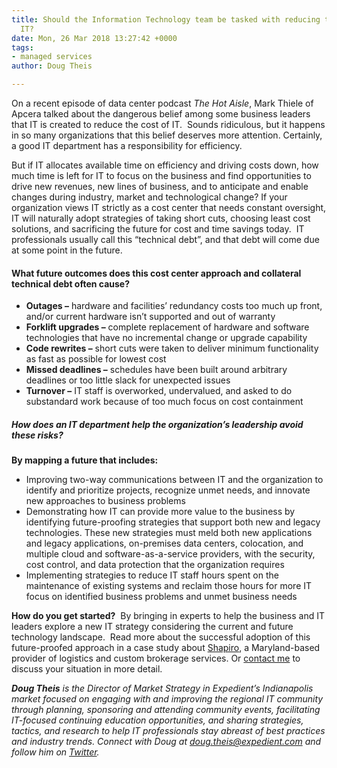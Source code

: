 ```yaml
---
title: Should the Information Technology team be tasked with reducing the cost of
  IT?
date: Mon, 26 Mar 2018 13:27:42 +0000
tags:
- managed services
author: Doug Theis

---
```

On a recent episode of data center podcast _The Hot Aisle_, Mark Thiele of Apcera talked about the dangerous belief among some business leaders that IT is created to reduce the cost of IT.  Sounds ridiculous, but it happens in so many organizations that this belief deserves more attention. Certainly, a good IT department has a responsibility for efficiency.  

But if IT allocates available time on efficiency and driving costs down, how much time is left for IT to focus on the business and find opportunities to drive new revenues, new lines of business, and to anticipate and enable changes during industry, market and technological change? If your organization views IT strictly as a cost center that needs constant oversight, IT will naturally adopt strategies of taking short cuts, choosing least cost solutions, and sacrificing the future for cost and time savings today.  IT professionals usually call this “technical debt”, and that debt will come due at some point in the future.  

#### What future outcomes does this cost center approach and collateral technical debt often cause?

* **Outages –** hardware and facilities’ redundancy costs too much up front, and/or current hardware isn’t supported and out of warranty
* **Forklift upgrades –** complete replacement of hardware and software technologies that have no incremental change or upgrade capability
* **Code rewrites –** short cuts were taken to deliver minimum functionality as fast as possible for lowest cost
* **Missed deadlines –** schedules have been built around arbitrary deadlines or too little slack for unexpected issues
* **Turnover –** IT staff is overworked, undervalued, and asked to do substandard work because of too much focus on cost containment

##### How does an IT department help the organization’s leadership avoid these risks? 

**By mapping a future that includes:**

* Improving two-way communications between IT and the organization to identify and prioritize projects, recognize unmet needs, and innovate new approaches to business problems
* Demonstrating how IT can provide more value to the business by identifying future-proofing strategies that support both new and legacy technologies. These new strategies must meld both new applications and legacy applications, on-premises data centers, colocation, and multiple cloud and software-as-a-service providers, with the security, cost control, and data protection that the organization requires
* Implementing strategies to reduce IT staff hours spent on the maintenance of existing systems and reclaim those hours for more IT focus on identified business problems and unmet business needs

**How do you get started?**  By bringing in experts to help the business and IT leaders explore a new IT strategy considering the current and future technology landscape.  Read more about the successful adoption of this future-proofed approach in a case study about [Shapiro](https://www.expedient.com/resources/logistics-case-study-shapiro/), a Maryland-based provider of logistics and custom brokerage services. Or [contact me](mailto:doug.theis@expedient.com) to discuss your situation in more detail.

**_Doug Theis_** _is the Director of Market Strategy in Expedient’s Indianapolis market focused on engaging with and improving the regional IT community through planning, sponsoring and attending community events, facilitating IT-focused continuing education opportunities, and sharing strategies, tactics, and research to help IT professionals stay abreast of best practices and industry trends. Connect with Doug at_ [_doug.theis@expedient.com_](mailto:doug.theis@expedient.com) _and follow him on_ [_Twitter_](https://twitter.com/dougtheis)_._